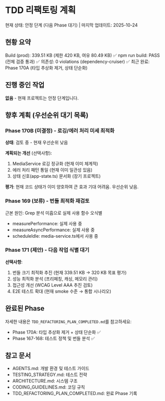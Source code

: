 # TDD 리팩토링 계획

현재 상태: 안정 단계 (다음 Phase 대기) | 마지막 업데이트: 2025-10-24

## 현황 요약

Build (prod): 339.51 KB (제한 420 KB, 여유 80.49 KB) ✅ npm run build: PASS
(전체 검증 통과) ✅ 의존성: 0 violations (dependency-cruiser) ✅ 최근 완료:
Phase 170A (타입 추상화 제거, 상태 단순화)

## 진행 중인 작업

**없음** - 현재 프로젝트는 안정 단계입니다.

## 향후 계획 (우선순위 대기 목록)

### Phase 170B (미결정) - 로깅/에러 처리 미세 최적화

**상태**: 검토 중 - 현재 우선순위 낮음

**계획되는 개선** (선택사항):

1. MediaService 로깅 정규화 (현재 이미 체계적)
2. 에러 처리 패턴 통일 (현재 이미 일관성 있음)
3. 상태 신호(app-state.ts) 문서화 (장기 프로젝트)

**평가**: 현재 코드 상태가 이미 양호하여 큰 효과 기대 어려움. 우선순위 낮음.

### Phase 169 (보류) - 번들 최적화 재검토

근본 원인: Grep 분석 미흡으로 실제 사용 함수 오식별

- measurePerformance: 실제 사용 중
- measureAsyncPerformance: 실제 사용 중
- scheduleIdle: media-service.ts에서 사용 중

### Phase 171 (제안) - 다음 작업 식별 대기

**선택사항**:

1. 번들 크기 최적화 추진 (현재 339.51 KB → 320 KB 목표 평가)
2. 성능 최적화 분석 (프리페칭, 캐싱, 메모리 관리)
3. 접근성 개선 (WCAG Level AAA 추진 검토)
4. E2E 테스트 확대 (현재 smoke 수준 → 통합 시나리오)

## 완료된 Phase

자세한 내용은 `TDD_REFACTORING_PLAN_COMPLETED.md`를 참고하세요:

- Phase 170A: 타입 추상화 제거 + 상태 단순화 ✅
- Phase 167-168: 테스트 정책 및 번들 분석 ✅

## 참고 문서

- AGENTS.md: 개발 환경 및 테스트 가이드
- TESTING_STRATEGY.md: 테스트 전략
- ARCHITECTURE.md: 시스템 구조
- CODING_GUIDELINES.md: 코딩 규칙
- TDD_REFACTORING_PLAN_COMPLETED.md: 완료 Phase 기록
